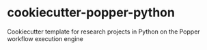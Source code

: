 # cookiecutter-popper-python
Cookiecutter template for research projects in Python on the Popper workflow execution engine
